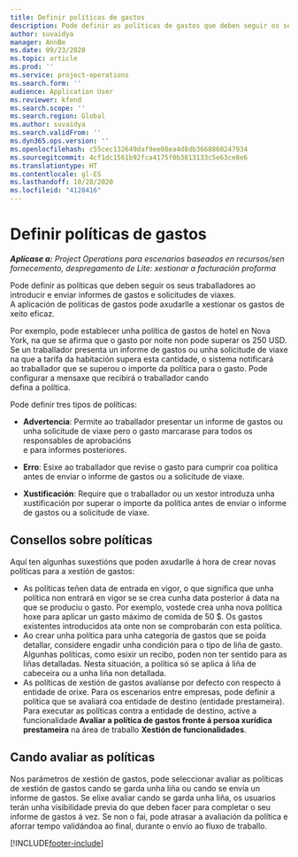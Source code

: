 ```yaml
---
title: Definir políticas de gastos
description: Pode definir as políticas de gastos que deben seguir os seus traballadores ao introducir e enviar informes de gastos e solicitudes de viaxes.
author: suvaidya
manager: AnnBe
ms.date: 09/23/2020
ms.topic: article
ms.prod: ''
ms.service: project-operations
ms.search.form: ''
audience: Application User
ms.reviewer: kfend
ms.search.scope: ''
ms.search.region: Global
ms.author: suvaidya
ms.search.validFrom: ''
ms.dyn365.ops.version: ''
ms.openlocfilehash: c55cec132649daf9ee08ea4d8db3668860247934
ms.sourcegitcommit: 4cf1dc1561b92fca4175f0b3813133c5e63ce8e6
ms.translationtype: HT
ms.contentlocale: gl-ES
ms.lasthandoff: 10/28/2020
ms.locfileid: "4128416"
---
```

# <a name="define-expense-policies"></a>Definir políticas de gastos

_**Aplícase a:** Project Operations para escenarios baseados en recursos/sen fornecemento, despregamento de Lite: xestionar a facturación proforma_

Pode definir as políticas que deben seguir os seus traballadores ao introducir e enviar informes de gastos e solicitudes de viaxes.         
A aplicación de políticas de gastos pode axudarlle a xestionar os gastos de xeito eficaz.         

Por exemplo, pode establecer unha política de gastos de hotel en Nova York, na que se afirma que o gasto por noite non pode superar os 250 USD.       
Se un traballador presenta un informe de gastos ou unha solicitude de viaxe na que a tarifa da habitación supera esta cantidade, o sistema notificará         
ao traballador que se superou o importe da política para o gasto. Pode configurar a mensaxe que recibirá o traballador cando        
defina a política.      
        
Pode definir tres tipos de políticas:         
        
- **Advertencia**: Permite ao traballador presentar un informe de gastos ou unha solicitude de viaxe pero o gasto marcarase para todos os responsables de aprobacións         
  e para informes posteriores.        

- **Erro**: Esixe ao traballador que revise o gasto para cumprir coa política antes de enviar o informe de gastos ou a solicitude de viaxe.        
 
 - **Xustificación**: Require que o traballador ou un xestor introduza unha xustificación por superar o importe da política antes de enviar o informe de gastos ou a solicitude de viaxe.        

## <a name="policy-tips"></a>Consellos sobre políticas
Aquí ten algunhas suxestións que poden axudarlle á hora de crear novas políticas para a xestión de gastos: 

- As políticas teñen data de entrada en vigor, o que significa que unha política non entrará en vigor se se crea cunha data posterior á data na que se produciu o gasto. Por exemplo, vostede crea unha nova política hoxe para aplicar un gasto máximo de comida de 50 $. Os gastos existentes introducidos ata onte non se comprobarán con esta política.
- Ao crear unha política para unha categoría de gastos que se poida detallar, considere engadir unha condición para o tipo de liña de gasto. Algunhas políticas, como esixir un recibo, poden non ter sentido para as liñas detalladas. Nesta situación, a política só se aplica á liña de cabeceira ou a unha liña non detallada. 
- As políticas de xestión de gastos avalíanse por defecto con respecto á entidade de orixe. Para os escenarios entre empresas, pode definir a política que se avaliará coa entidade de destino (entidade prestameira). Para executar as políticas contra a entidade de destino, active a funcionalidade **Avaliar a política de gastos fronte á persoa xurídica prestameira** na área de traballo **Xestión de funcionalidades**.

## <a name="when-to-evaluate-policies"></a>Cando avaliar as políticas

Nos parámetros de xestión de gastos, pode seleccionar avaliar as políticas de xestión de gastos cando se garda unha liña ou cando se envía un informe de gastos. Se elixe avaliar cando se garda unha liña, os usuarios terán unha visibilidade previa do que deben facer para completar o seu informe de gastos á vez. Se non o fai, pode atrasar a avaliación da política e aforrar tempo validándoa ao final, durante o envío ao fluxo de traballo.


[!INCLUDE[footer-include](../includes/footer-banner.md)]